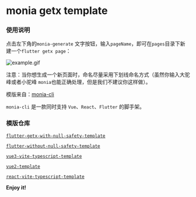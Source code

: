 # monia getx template


### 使用说明

点击左下角的`monia-generate` 文字按钮，输入`pageName`，即可在`pages`目录下新建一个`flutter getx page`：

![example.gif](https://i.loli.net/2021/06/05/rmyXNpOPCLISMu4.gif)


注意：当你想生成一个新页面时，命名尽量采用下划线命名方式（虽然你输入大驼峰或者小驼峰 `monia`也能正确处理，但是我们不建议你这样做）。

模版来自：[monia-cli](https://github.com/xieyezi/monia-cli)

`monia-cli` 是一款同时支持 `Vue`、`React`、`Flutter` 的脚手架。

### 模版仓库

<code>[flutter-getx-with-null-safety-template](https://github.com/xieyezi/flutter-getx-template)</code>

<code>[flutter-without-null-safety-template](https://github.com/xieyezi/flutter-template)</code>

<code>[vue3-vite-typescript-template](https://github.com/xieyezi/vue-vite-template)</code>

<code>[vue2-template](https://github.com/xieyezi/vue-template)</code>

<code>[react-vite-typescript-template](https://github.com/xieyezi/react-template)</code>

**Enjoy it!**
